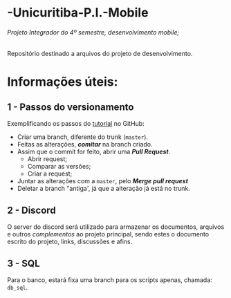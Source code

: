 # -Unicuritiba-P.I.-Mobile
###### Projeto Integrador do 4º semestre, desenvolvimento mobile;
Repositório destinado a arquivos do projeto de desenvolvimento.

# Informações úteis:

## 1 - Passos do versionamento
Exemplificando os passos do [tutorial](https://guides.github.com/activities/hello-world/) no GitHub:
  - Criar uma branch, diferente do trunk (`master`).
  - Feitas as alterações, ***comitar*** na branch criado.
  - Assim que o commit for feito, abrir uma ***Pull Request***.
    - Abrir request;
    - Comparar as versões;
    - Criar a request;
  - Juntar as alterações com a `master`, pelo ***Merge pull request***
  - Deletar a branch "antiga', já que a alteração já está no trunk.

## 2 - Discord
O server do discord será utilizado para armazenar os documentos, arquivos e outros _complementos_ ao projeto principal, sendo estes o documento escrito do projeto, links, discussões e afins.

## 3 - SQL
Para o banco, estará fixa uma branch para os scripts apenas, chamada: `db_sql`.

